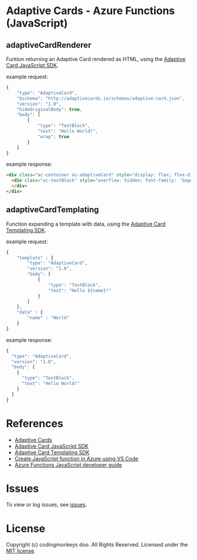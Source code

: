# Adaptive Cards - Azure Functions (JavaScript)

## adaptiveCardRenderer

Funtion returning an Adaptive Card rendered as HTML, using the [Adaptive Card JavaScript SDK](https://docs.microsoft.com/en-us/adaptive-cards/sdk/rendering-cards/javascript/getting-started).

example request:
```javascript
{
    "type": "AdaptiveCard",
    "$schema": "http://adaptivecards.io/schemas/adaptive-card.json",
    "version": "1.0",
    "hideOriginalBody": true,
    "body": [
        {
            "type": "TextBlock",
            "text": "Hello World!",
            "wrap": true
        }
    ]
}
```

example response:
```html
<div class="ac-container ac-adaptiveCard" style="display: flex; flex-direction: column; justify-content: flex-start; box-sizing: border-box; flex: 0 0 auto; padding: 20px 20px 20px 20px; margin: 0px 0px 0px 0px; background-color: rgb(255, 255, 255); border: 1px solid #ffffff;" tabindex="0">
  <div class="ac-textBlock" style="overflow: hidden; font-family: 'Segoe UI', Tahoma, Geneva, Verdana, sans-serif; font-size: 14px; color: rgb(51, 51, 51); font-weight: 400; text-align: left; line-height: 18.62px; word-wrap: break-word; box-sizing: border-box; flex: 0 0 auto;">
  </div>
</div>
```

## adaptiveCardTemplating

Function expanding a template with data, using the [Adaptive Card Templating SDK](https://docs.microsoft.com/en-us/adaptive-cards/templating/sdk#javascript).

example request:
```javascript
{
    "template" : {
        "type": "AdaptiveCard",
        "version": "1.0",
        "body": [
            {
                "type": "TextBlock",
                "text": "Hello ${name}!"
            }
        ]
    },
    "data" : {
        "name" : "World"
    }
}
```

example response:
```javascript
{
  "type": "AdaptiveCard",
  "version": "1.0",
  "body": [
    {
      "type": "TextBlock",
      "text": "Hello World!"
    }
  ]
}
```

# References
* [Adaptive Cards](https://adaptivecards.io/)
* [Adaptive Card JavaScript SDK](https://docs.microsoft.com/en-us/adaptive-cards/sdk/rendering-cards/javascript/getting-started)
* [Adaptive Card Templating SDK](https://docs.microsoft.com/en-us/adaptive-cards/templating/sdk#javascript)
* [Create JavaScript function in Azure using VS Code](https://docs.microsoft.com/en-us/azure/azure-functions/create-first-function-vs-code-node)
* [Azure Functions JavaScript developer guide](https://docs.microsoft.com/en-us/azure/azure-functions/functions-reference-node)

# Issues
To view or log issues, see [issues](https://github.com/cdngmnks/adaptive-cards-renderer-azure-function/issues).

# License
Copyright (c) codingmonkeys doo. All Rights Reserved. Licensed under the [MIT license](https://github.com/cdngmnks/adaptive-cards-renderer-azure-function/blob/master/LICENSE).
